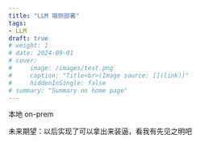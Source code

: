 ```yaml
---
title: "LLM 端侧部署"
tags:
- LLM
draft: true
# weight: 1
# date: 2024-09-01
# cover:
#     image: /images/test.png
#     caption: "Title<br>(Image source: [](link))"
#     hiddenInSingle: false
# summary: "Summary on home page"
---
```

本地 on-prem

未来期望：以后实现了可以拿出来装逼，看我有先见之明吧

